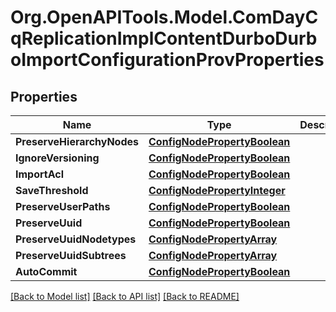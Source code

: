 # Org.OpenAPITools.Model.ComDayCqReplicationImplContentDurboDurboImportConfigurationProvProperties
## Properties

Name | Type | Description | Notes
------------ | ------------- | ------------- | -------------
**PreserveHierarchyNodes** | [**ConfigNodePropertyBoolean**](ConfigNodePropertyBoolean.md) |  | [optional] 
**IgnoreVersioning** | [**ConfigNodePropertyBoolean**](ConfigNodePropertyBoolean.md) |  | [optional] 
**ImportAcl** | [**ConfigNodePropertyBoolean**](ConfigNodePropertyBoolean.md) |  | [optional] 
**SaveThreshold** | [**ConfigNodePropertyInteger**](ConfigNodePropertyInteger.md) |  | [optional] 
**PreserveUserPaths** | [**ConfigNodePropertyBoolean**](ConfigNodePropertyBoolean.md) |  | [optional] 
**PreserveUuid** | [**ConfigNodePropertyBoolean**](ConfigNodePropertyBoolean.md) |  | [optional] 
**PreserveUuidNodetypes** | [**ConfigNodePropertyArray**](ConfigNodePropertyArray.md) |  | [optional] 
**PreserveUuidSubtrees** | [**ConfigNodePropertyArray**](ConfigNodePropertyArray.md) |  | [optional] 
**AutoCommit** | [**ConfigNodePropertyBoolean**](ConfigNodePropertyBoolean.md) |  | [optional] 

[[Back to Model list]](../README.md#documentation-for-models) [[Back to API list]](../README.md#documentation-for-api-endpoints) [[Back to README]](../README.md)

